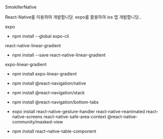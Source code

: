 SmokillerNative

React-Native를 이용하여 개발합니당.
expo를 활용하여 ios 앱 개발합니당..

expo 
- npm install --global expo-cli

react-native-linear-gradient
- npm install --save react-native-linear-gradient

expo-linear-gradient
- npm install expo-linear-gradient

- npm install @react-navigation/native
- npm install @react-navigation/stack
- npm install @react-navigation/bottom-tabs
- expo install react-native-gesture-handler react-native-reanimated react-native-screens react-native-safe-area-context @react-native-community/masked-view

- npm install react-native-table-component